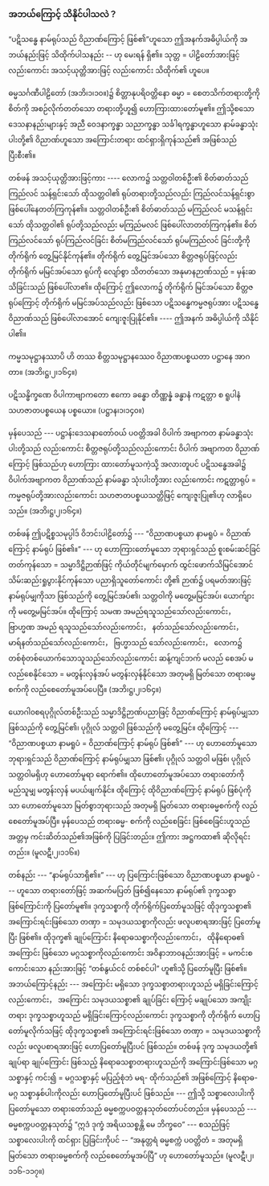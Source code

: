 ### အဘယ်ကြောင့် သိနိုင်ပါသလဲ？

“ပဋိသန္ဓေ နာမ်ရုပ်သည် ဝိညာဏ်ကြောင့် ဖြစ်၏”ဟူသော ဤအနက်အဓိပ္ပါယ်ကို အဘယ်နည်းဖြင့်
သိထိုက်ပါသနည်း -- ဟု မေးရန် ရှိ၏။ သုတ္တ = ပါဠိတော်အားဖြင့်လည်းကောင်း အသင့်ယုတ္တိအားဖြင့်
လည်းကောင်း သိထိုက်၏ ဟူပေ။

ဓမ္မသင်္ဂဏီပါဠိတော် (အဘိ၊၁၊၁၀။)၌ စိတ္တာနုပရိဝတ္တိနော ဓမ္မာ = စေတသိက်တရားတို့ကို စိတ်ကို
အစဉ်လိုက်တတ်သော တရားတို့ဟူ၍ ဟောကြားထားတော်မူ၏။ ဤသို့စသော ဒေသနာနည်းများနှင့် အညီ
ဝေဒနာက္ခန္ဓာ သညာက္ခန္ဓာ သင်္ခါရက္ခန္ဓာဟူသော နာမ်ခန္ဓာသုံးပါးတို့၏ ဝိညာဏ်ဟူသော အကြောင်းတရား
ထင်ရှားရှိကုန်သည်၏ အဖြစ်သည် ပြီးစီး၏။

တစ်ဖန် အသင့်ယုတ္တိအားဖြင့်ကား ---- လောက၌ သတ္တဝါတစ်ဦး၏ စိတ်ဓာတ်သည် ကြည်လင်
သန့်ရှင်းသော် ထိုသတ္တဝါ၏ ရုပ်တရားတို့သည်လည်း ကြည်လင်သန့်ရှင်းစွာ ဖြစ်ပေါ်နေတတ်ကြကုန်၏။
သတ္တဝါတစ်ဦး၏ စိတ်ဓာတ်သည် မကြည်လင် မသန့်ရှင်းသော် ထိုသတ္တဝါ၏ ရုပ်တို့သည်လည်း မကြည်မလင်
ဖြစ်ပေါ်လာတတ်ကြကုန်၏။ စိတ်ကြည်လင်သော် ရုပ်ကြည်လင်ခြင်း စိတ်မကြည်လင်သော် ရုပ်မကြည်လင်
ခြင်းတို့ကို တိုက်ရိုက် တွေ့မြင်နိုင်ကုန်၏။ တိုက်ရိုက် တွေ့မြင်အပ်သော စိတ္တဇရုပ်ဖြင့်လည်း တိုက်ရိုက်
မမြင်အပ်သော ရုပ်ကို လျော်စွာ သိတတ်သော အနုမာနဉာဏ်သည် = မှန်းဆသိခြင်းသည် ဖြစ်ပေါ်လာ၏။
ထိုကြောင့် ဤလောက၌ တိုက်ရိုက် မြင်အပ်သော စိတ္တဇရုပ်ကြောင့် တိုက်ရိုက် မမြင်အပ်သည်လည်း ဖြစ်သော
ပဋိသန္ဓေကမ္မဇရုပ်အား ပဋိသန္ဓေ ဝိညာဏ်သည် ဖြစ်ပေါ်လာအောင် ကျေးဇူးပြုနိုင်၏။ ---- ဤအနက်
အဓိပ္ပါယ်ကို သိနိုင်ပါ၏။

ကမ္မသမုဋ္ဌာနဿာပိ ဟိ တဿ စိတ္တသမုဋ္ဌာနဿေ၀ ဝိညာဏပစ္စယတာ ပဋ္ဌာနေ အာဂတာ။
<r>(အဘိ၊ဋ္ဌ၊၂၊၁၆၄။)</r>

ပဋိသန္ဓိက္ခဏေ ဝိပါကာဗျာကတော ဧကော ခန္ဓော တိဏ္ဏန္နံ ခန္ဓာနံ ကဋတ္တာ စ ရူပါနံ သဟဇာတပစ္စယေန
ပစ္စယော။ (ပဋ္ဌာန၊၁၊၁၄၀။)

မှန်ပေသည် --- ပဋ္ဌာန်းဒေသနာတော်ဝယ် ပဝတ္တိအခါ ဝိပါက် အဗျာကတ နာမ်ခန္ဓာသုံးပါးတို့သည်
လည်းကောင်း စိတ္တဇရုပ်တို့သည်လည်းကောင်း ဝိပါက် အဗျာကတ ဝိညာဏ်ကြောင့် ဖြစ်သည်ဟု ဟောကြား
ထားတော်မူသကဲ့သို့ အလားတူပင် ပဋိသန္ဓေအခါ၌ ဝိပါက်အဗျာကတ ဝိညာဏ်သည် နာမ်ခန္ဓာ သုံးပါးတို့အား
လည်းကောင်း ကဋတ္တာရုပ် = ကမ္မဇရုပ်တို့အားလည်းကောင်း သဟဇာတပစ္စယသတ္တိဖြင့် ကျေးဇူးပြု၏ဟု
လာရှိပေသည်။ (အဘိ၊ဋ္ဌ၊၂၊၁၆၄။)

တစ်ဖန် ဤပဋိစ္စသမုပ္ပါဒ် ဝိဘင်းပါဠိတော်၌ --- “ဝိညာဏပစ္စယာ နာမရူပံ = ဝိညာဏ်ကြောင့် နာမ်ရုပ်
ဖြစ်၏။” --- ဟု ဟောကြားတော်မူသော ဘုရားရှင်သည် စူးစမ်းဆင်ခြင်တတ်ကုန်သော = သမ္မာဒိဋ္ဌိဉာဏ်ဖြင့်
ကိုယ်တိုင်မျက်မှောက် ထွင်းဖောက်သိမြင်အောင် သိမ်းဆည်းရှုပွားနိုင်ကုန်သော ပညာရှိသူတော်ကောင်း
တို့၏ ဉာဏ်၌ ပရမတ်အားဖြင့် နာမ်ရုပ်မျှကိုသာ ဖြစ်သည်ကို တွေ့မြင်အပ်၏၊ သတ္တဝါကို မတွေ့မမြင်အပ်၊
ယောက်ျားကို မတွေ့မမြင်အပ်။ ထိုကြောင့် သမဏ အမည်ရသူသည်သော်လည်းကောင်း， ဗြာဟ္မဏ အမည်
ရသူသည်သော်လည်းကောင်း， နတ်သည်သော်လည်းကောင်း， မာရ်နတ်သည်သော်လည်းကောင်း， ဗြဟ္မာသည်
သော်လည်းကောင်း， လောက၌ တစ်စုံတစ်ယောက်သောသူသည်သော်လည်းကောင်း ဆန့်ကျင်ဘက် မလည်
စေအပ် မလည်စေနိုင်သော = မတွန်းလှန်အပ် မတွန်းလှန်နိုင်သော အတုမရှိ မြတ်သော တရားဓမ္မစက်ကို
လည်စေတော်မူအပ်ပေပြီ။ (အဘိ၊ဋ္ဌ၊၂၊၁၆၄။)

ယောဂါ၀စရပုဂ္ဂိုလ်တစ်ဦးသည် သမ္မာဒိဋ္ဌိဉာဏ်ပညာဖြင့် ဝိညာဏ်ကြောင့် နာမ်ရုပ်မျှသာ ဖြစ်သည်ကို
တွေ့မြင်၏၊ ပုဂ္ဂိုလ် သတ္တဝါ ဖြစ်သည်ကို မတွေ့မြင်။ ထိုကြောင့် --- “ဝိညာဏပစ္စယာ နာမရူပံ = ဝိညာဏ်ကြောင့်
နာမ်ရုပ် ဖြစ်၏” --- ဟု ဟောတော်မူသော ဘုရားရှင်သည် ဝိညာဏ်ကြောင့် နာမ်ရုပ်မျှသာ ဖြစ်၏၊ ပုဂ္ဂိုလ်
သတ္တဝါ မဖြစ်၊ ပုဂ္ဂိုလ် သတ္တဝါမရှိဟု ဟောတော်မူရာ ရောက်၏။ ထိုဟောတော်မူအပ်သော တရားတော်ကို
မည်သူမျှ မတွန်းလှန် မပယ်ဖျက်နိုင်။ ထိုကြောင့် ထိုဝိညာဏ်ကြောင့် နာမ်ရုပ် ဖြစ်ပုံကိုသာ ဟောတော်မူသော
မြတ်စွာဘုရားသည် အတုမရှိ မြတ်သော တရားဓမ္မစက်ကို လည်စေတော်မူအပ်ပြီ။ မှန်ပေသည် တရားဓမ္မ-
စက်ကို လည်စေခြင်း ဖြစ်စေခြင်းဟူသည် အတ္တမှ ကင်းဆိတ်သည်၏အဖြစ်ကို ပြခြင်းတည်း။ ဤကား
အဋ္ဌကထာ၏ ဆိုလိုရင်းတည်း။ (မူလဋီ၊၂၊၁၁၆။)

တစ်နည်း --- “နာမ်ရုပ်သာရှိ၏။” --- ဟု ပြကြောင်းဖြစ်သော ဝိညာဏပစ္စယာ နာမရူပံ --- ဟူသော
တရားတော်ဖြင့် အဆက်မပြတ် ဖြစ်၍နေသော နာမ်ရုပ်၏ ဒုက္ခသစ္စာ ဖြစ်ကြောင်းကို ပြတော်မူ၏။ ဒုက္ခသစ္စာကို
တိုက်ရိုက်ပြတော်မူသဖြင့် ထိုဒုက္ခသစ္စာ၏ အကြောင်းရင်းဖြစ်သော တဏှာ = သမုဒယသစ္စာကိုလည်း
ဖလူပစာရအားဖြင့် ပြတော်မူပြီး ဖြစ်၏။ ထိုဒုက္ခ၏ ချုပ်ကြောင်း နိရောဓသစ္စာကိုလည်းကောင်း， ထိုနိရောဓ၏
အကြောင်း ဖြစ်သော မဂ္ဂသစ္စာကိုလည်းကောင်း အဝိနာဘာ၀နည်းအားဖြင့် = မကင်းစကောင်းသော
နည်းအားဖြင့် “တစ်နွယ်ငင် တစ်စင်ပါ” ဟူ၏သို့ ပြတော်မူပြီး ဖြစ်၏။ အဘယ်ကြောင့်နည်း --- အကြောင်း
မရှိသော ဒုက္ခသစ္စာတရားဟူသည် မရှိခြင်းကြောင့်လည်းကောင်း， အကြောင်း သမုဒယသစ္စာ၏ ချုပ်ခြင်း
ကြောင့် မချုပ်သော အကျိုးတရား ဒုက္ခသစ္စာဟူသည် မရှိခြင်းကြောင့်လည်းကောင်း ဒုက္ခသစ္စာကို တိုက်ရိုက်
ဟောပြတော်မူလိုက်သဖြင့် ထိုဒုက္ခသစ္စာ၏ အကြောင်းရင်းဖြစ်သော တဏှာ = သမုဒယသစ္စာကိုလည်း
ဖလူပစာရအားဖြင့် ဟောပြတော်မူပြီးပင် ဖြစ်သည်။ တစ်ဖန် ဒုက္ခ သမုဒယတို့၏ ချုပ်ရာ ချုပ်ကြောင်း ဖြစ်သည့်
နိရောဓသစ္စာတရားဟူသည်ကို အကြောင်းဖြစ်သော မဂ္ဂသစ္စာနှင့် ကင်း၍ = မဂ္ဂသစ္စာနှင့် မပြည့်စုံဘဲ မရ-
ထိုက်သည်၏ အဖြစ်ကြောင့် နိရောဓ-မဂ္ဂ သစ္စာနှစ်ပါးကိုလည်း ဟောပြတော်မူပြီးပင် ဖြစ်သည်။ --- ဤသို့
သစ္စာလေးပါးကို ပြတော်မူသော တရားတော်သည် ဓမ္မစက္ကပဝတ္တနသုတ်တော်ပင်တည်း။ မှန်ပေသည် ---
ဓမ္မစက္ကပဝတ္တနသုတ်၌ “ဣဒံ ဒုက္ခံ အရိယသစ္စန္တိ မေ ဘိက္ခဝေ” --- စသည်ဖြင့် သစ္စာလေးပါးကို ထင်ရှား
ပြခြင်းကိုပင် -- “အနုတ္တရံ ဓမ္မစက္ကံ ပဝတ္တိတံ = အတုမရှိ မြတ်သော တရားဓမ္မစက်ကို လည်စေတော်မူအပ်ပြီ”
ဟု ဟောတော်မူသည်။ (မူလဋီ၊၂၊၁၁၆-၁၁၇။)
